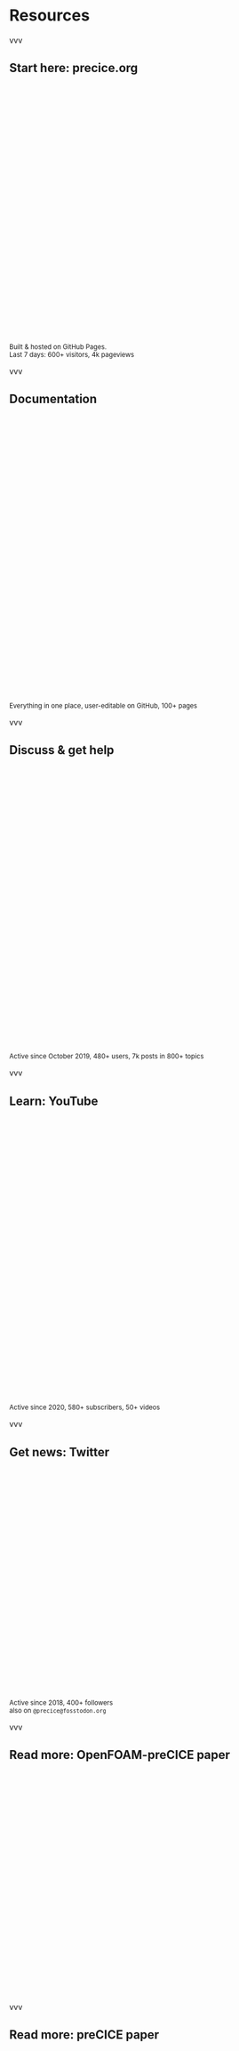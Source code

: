 # Resources

vvv

## Start here: precice.org

<a href="https://www.precice.org/" title="preCICE homepage"><img data-src="images/resources/precice_org.png" style="border:none; box-shadow:none; height:450px;"></a>

<small>Built & hosted on GitHub Pages.<br/>Last 7 days: 600+ visitors, 4k pageviews</small>

vvv

## Documentation

<a href="https://precice.org/docs.html" title="preCICE documentation"><img data-src="images/resources/documentation.png" style="border:none; box-shadow:none; height:500px;"></a>

<small>Everything in one place, user-editable on GitHub, 100+ pages</small>

vvv

## Discuss & get help

<a href="https://precice.discourse.group/" title="preCICE forum on Discourse"><img data-src="images/resources/discourse.png" style="border:none; box-shadow:none; height:500px;"></a>

<small>Active since October 2019, 480+ users, 7k posts in 800+ topics</small>

vvv

## Learn: YouTube

<a href="https://www.youtube.com/c/preCICECoupling" title="preCICE channel on YouTube"><img data-src="images/resources/youtube.png" style="border:none; box-shadow:none; height:500px;"></a>

<small>Active since 2020, 580+ subscribers, 50+ videos</small>

vvv

## Get news: Twitter

<a href="https://twitter.com/preCICE_org" title="preCICE on Twitter"><img data-src="images/resources/twitter.png" style="border:none; box-shadow:none; height:400px;"></a>

<small>Active since 2018, 400+ followers<br/>also on `@precice@fosstodon.org`</small>

vvv

## Read more: OpenFOAM-preCICE paper

<a href="https://doi.org/10.51560/ofj.v3.88" title="OpenFOAM Journal"><img data-src="images/resources/openfoam-precice-paper.png" style="border:none; box-shadow:none; height:400px;"></a>

vvv

## Read more: preCICE paper

<a href="https://open-research-europe.ec.europa.eu/articles/2-51/v2" title="Open Research Europe"><img data-src="images/resources/precice-v2-paper.png" style="border:none; box-shadow:none; height:400px;"></a>
